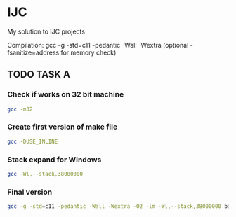 # IJC
My solution to IJC projects

Compilation: gcc -g -std=c11 -pedantic -Wall -Wextra (optional -fsanitize=address for memory check)

## TODO TASK A

### Check if works on 32 bit machine

```bash
gcc -m32
```

### Create first version of make file

```bash
gcc -DUSE_INLINE
```
### Stack expand for Windows

```bash
gcc -Wl,--stack,38000000
```

### Final version

```bash
gcc -g -std=c11 -pedantic -Wall -Wextra -O2 -lm -Wl,--stack,38000000 bitset.c error.c eratosthenes.c primes.c -o primes
```